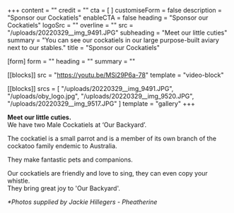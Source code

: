 +++
content = ""
credit = ""
cta = [ ]
customiseForm = false
description = "Sponsor our Cockatiels"
enableCTA = false
heading = "Sponsor our Cockatiels"
logoSrc = ""
overline = ""
src = "/uploads/20220329__img_9491.JPG"
subheading = "Meet our little cuties"
summary = "You can see our cockatiels in our large purpose-built aviary next to our stables."
title = "Sponsor our Cockatiels"

[form]
form = ""
heading = ""
summary = ""

[[blocks]]
src = "https://youtu.be/MSi29P6a-78"
template = "video-block"

[[blocks]]
srcs = [
  "/uploads/20220329__img_9491.JPG",
  "/uploads/oby_logo.jpg",
  "/uploads/20220329__img_9520.JPG",
  "/uploads/20220329__img_9517.JPG"
]
template = "gallery"
+++

**Meet our little cuties.**\
We have two Male Cockatiels at ‘Our Backyard’.

The cockatiel is a small parrot and is a member of its own branch of the cockatoo family endemic to Australia.

They make fantastic pets and companions.

Our cockatiels are friendly and love to sing, they can even copy your whistle.\
They bring great joy to 'Our Backyard'. 

*\*Photos supplied by Jackie Hillegers - Pheatherine*
